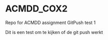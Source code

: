 # ACMDD_COX2
Repo for ACMDD assignment
GitPush test 1

Dit is een test om te kijken of de git push werkt
